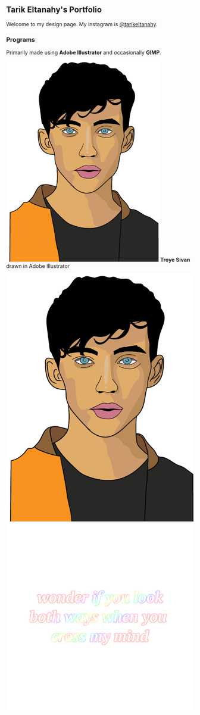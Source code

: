 ## Tarik Eltanahy's Portfolio

Welcome to my design page.
My instagram is [@tarikeltanahy](https://www.instagram.com/tarikeltanahy).

### Programs

Primarily made using **Adobe Illustrator** and occasionally **GIMP**.

  <img src="images/troye.png" alt="Kitten"
	title="A cute kitten" width="410" height="540" />
**Troye Sivan** drawn in Adobe Illustrator
  
![Troye Illustration](images/troye.png)
![Tyler Text](images/tylertext.png)

